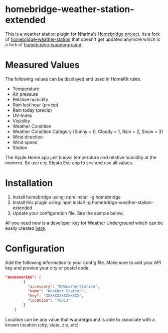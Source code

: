 # homebridge-weather-station-extended

This is a weather station plugin for Nfarina's [Homebridge project](https://github.com/nfarina/homebridge). Its a fork of [homebridge-weather-station](https://github.com/kcharwood/homebridge-weather-station) that doesn't get updated anymore which is a fork of [homebridge-wunderground](https://www.npmjs.com/package/homebridge-wunderground).

# Measured Values

The following values can be displayed and used in HomeKit rules.

- Temperature
- Air pressure
- Relative humidity
- Rain last hour (precip)
- Rain today (precip)
- UV-Index
- Visibility
- Weather Condition
- Weather Condition Category (Sunny = 0, Cloudy = 1, Rain = 2, Snow = 3)
- Wind direction
- Wind speed
- Station

The Apple Home app just knows temperature and relative humidity at the moment. So use e.g. Elgato Eve app to see and use all values.

# Installation

1. Install homebridge using: npm install -g homebridge
2. Install this plugin using: npm install -g homebridge-weather-station-extended
3. Update your configuration file. See the sample below.

All you need now is a developer key for Weather Underground which can be easily created [here](http://www.wunderground.com/weather/api/).

# Configuration

Add the following information to your config file. Make sure to add your API key and provice your city or postal code.

```json
"accessories": [
	    {
	      "accessory": "WUWeatherStation",
	      "name": "Weather Station",
	      "key": "XXXXXXXXXXXXXXX",
	      "location": "78613"
	    }
    ]
```

Location can be any value that wunderground is able to associate with a known location (city, state, zip, etc) 